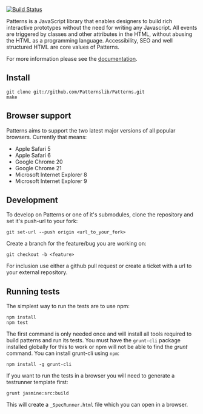 [![Build Status](https://travis-ci.org/Patternslib/Patterns.png?branch=master)](https://travis-ci.org/Patternslib/Patterns)

Patterns is a JavaScript library that enables designers to build rich
interactive prototypes without the need for writing any Javascript. All events
are triggered by classes and other attributes in the HTML, without abusing the
HTML as a programming language. Accessibility, SEO and well structured HTML are
core values of Patterns.

For more information please see the [documentation](http://patterns.readthedocs.org/).

Install
-------

    git clone git://github.com/Patternslib/Patterns.git
    make

Browser support
---------------

Patterns aims to support the two latest major versions of all popular browsers.
Currently that means:

* Apple Safari 5
* Apple Safari 6
* Google Chrome 20
* Google Chrome 21
* Microsoft Internet Explorer 8
* Microsoft Internet Explorer 9


Development
-----------

To develop on Patterns or one of it's submodules, clone the repository
and set it's push-url to your fork:

    git set-url --push origin <url_to_your_fork>

Create a branch for the feature/bug you are working on:

    git checkout -b <feature>

For inclusion use either a github pull request or create a ticket with
a url to your external repository.

Running tests
-------------

The simplest way to run the tests are to use npm:

    npm install
    npm test

The first command is only needed once and will install all tools required to 
build patterns and run its tests. You must have the `grunt-cli` package
installed globally for this to work or npm will not be able to find the
*grunt* command. You can install grunt-cli using `npm`:

    npm install -g grunt-cli

If you want to run the tests in a browser you will need to generate a
testrunner template first:

    grunt jasmine:src:build

This will create a `_SpecRunner.html` file which you can open in a browser.
